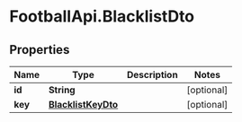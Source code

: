 # FootballApi.BlacklistDto

## Properties
Name | Type | Description | Notes
------------ | ------------- | ------------- | -------------
**id** | **String** |  | [optional] 
**key** | [**BlacklistKeyDto**](BlacklistKeyDto.md) |  | [optional] 
